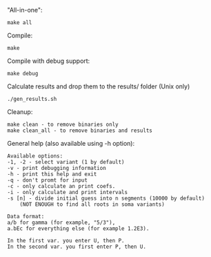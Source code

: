 "All-in-one":

	make all

Compile:

	make

Compile with debug support:

	make debug

Calculate results and drop them to the results/ folder (Unix only)

	./gen_results.sh

Cleanup:

	make clean - to remove binaries only
	make clean_all - to remove binaries and results

General help (also available using -h option):

	Available options:
	-1, -2 - select variant (1 by default)
	-v - print debugging information
	-h - print this help and exit
	-q - don't promt for input
	-c - only calculate an print coefs.
	-i - only calculate and print intervals
	-s [n] - divide initial guess into n segments (10000 by default)
		(NOT ENOUGH to find all roots in soma variants)

	Data format:
	a/b for gamma (for example, "5/3"),
	a.bEc for everything else (for example 1.2E3).

	In the first var. you enter U, then P.
	In the second var. you first enter P, then U.

